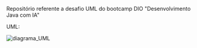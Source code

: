 Repositório referente a desafio UML do bootcamp DIO "Desenvolvimento Java com IA"


UML:


![diagrama_UML](https://github.com/Allamymp/desafio_uml/assets/61341833/db9ce18f-e5ee-4e55-b19a-1e7ec98313bc)
